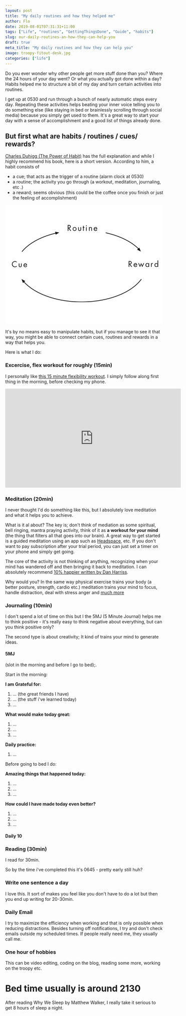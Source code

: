 ```yaml
---
layout: post
title: "My daily routines and how they helped me"
author: Flo
date: 2019-08-01T07:31:31+11:00
tags: ["Life", "routines", "GettingThingsDone", "Guide", "habits"]
slug: our-daily-routines-an-how-they-can-help-you
draft: true
meta_title: "My daily routines and how they can help you"
image: troopy-fitout-desk.jpg
categories: ["life"]
---
```


Do you ever wonder why other people get more stuff done than you? Where the 24 hours of your day went? Or what you actually got done within a day? Habits helped me to structure a bit of my day and turn certain activities into routines.

I get up at 0530 and run through a bunch of nearly automatic steps every day. Repeating these activities helps beating your inner voice telling you to do something else (like staying in bed or brainlessly scrolling through social media) because you simply get used to them. It's a great way to start your day with a sense of accomplishment and a good list of things already done.

## But first what are habits / routines / cues/ rewards?

[Charles Duhigg (The Power of Habit)](https://charlesduhigg.com/how-habits-work/) has the full explanation and while I highly recommend his book, here is a short version. According to him, a habit consists of

* a cue; that acts as the trigger of a routine (alarm clock at 0530)
* a routine; the activity you go through (a workout, meditation, journaling, etc .)
* a reward; seems obvious (this could be the coffee once you finish or just the feeling of accomplishment)

![charles duhigg the power of habit loop](./charles-duhigg-habit-loop.jpg)

It's by no means easy to manipulate habits, but if you manage to see it that way, you might be able to connect certain cues, routines and rewards in a way that helps you.

Here is what I do:

### Excercise, flex workout for roughly (15min)
I personally like [this 15 minute flexibility workout](https://www.youtube.com/watch?v=L_xrDAtykMI). I simply follow along first thing in the morning, before checking my phone.

<iframe width="560" height="315" src="https://www.youtube.com/embed/L_xrDAtykMI" frameborder="0" allow="accelerometer; autoplay; encrypted-media; gyroscope; picture-in-picture" allowfullscreen></iframe>

### Meditation (20min)

I never thought I'd do something like this, but I absolutely love meditation and what it helps you to achieve.

What is it al about?
The key is; don't think of mediation as some spiritual, bell ringing, mantra praying activity, think of it as **a workout for your mind** (the thing that filters all that goes into our brain).
A great way to get started is a guided meditation using an app such as [Headspace](https://www.headspace.com), etc. If you don't want to pay subscription after your trial period, you can just set a timer on your phone and simply get going.

The core of the activity is not thinking of anything, recognizing when your mind has wandered off and then bringing it back to meditation.
I can absolutely recommend [10% happier written by Dan Harriss](https://www.tenpercent.com/).

Why would you?
In the same way physical exercise trains your body (a better posture, strength, cardio etc.) meditation trains your mind to focus, handle distraction, deal with stress anger and [much more](https://www.headspace.com/science/meditation-benefits)

### Journaling (10min)

I don't spend a lot of time on this but I the 5MJ (5 Minute Journal) helps me to think positive - it's really easy to think negative about everything, but can you think positive only?

The second type is about creativity; It kind of trains your mind to generate ideas.


#### 5MJ 
(slot in the morning and before I go to bed);.

Start in the morning:

**I am Grateful for:**
1. ... (the great friends I have)
2. ... (the stuff i've learned today)
3. ... 

**What would make today great:**
1. ...
2. ...
3. ...

**Daily practice:**
1. ...

Before going to bed I do:

**Amazing things that happened today:**
1. ...
2. ...
3. ...

**How could I have made today even better?**
1. ...
2. ...
3. ...


#### Daily 10

### Reading (30min)
I read for 30min.

So by the time i've completed this it's 0645 - pretty early still huh?

### Write one sentence a day
I love this. It sort of makes you feel like you don't have to do a lot but then you end up writing for 20-30min.

### Daily Email
I try to maximize the efficiency when working and that is only possible when reducing distractions. Besides turning off notifications, I try and don't check emails outside my scheduled times. If people really need me, they usually call me.

### One hour of hobbies
This can be video editing, coding on the blog, reading some more, working on the troopy etc.

# Bed time usually is around 2130
After reading Why We Sleep by Matthew Walker, I really take it serious to get 8 hours of sleep a night.